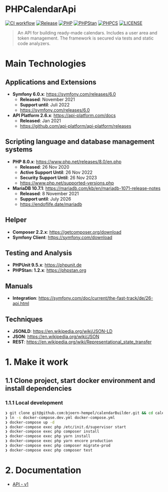 # PHPCalendarApi

[![CI workflow](https://github.com/bjoern-hempel/php-calendar-api/actions/workflows/ci-workflow.yml/badge.svg?branch=main)](https://github.com/bjoern-hempel/php-calendar-api/actions/workflows/ci-workflow.yml)
[![Release](https://img.shields.io/github/v/release/bjoern-hempel/php-calendar-api)](https://github.com/bjoern-hempel/php-calendar-api/releases)
[![PHP](https://img.shields.io/badge/PHP-^8.0-777bb3.svg?logo=php&logoColor=white&labelColor=555555&style=flat)](https://www.php.net/supported-versions.php)
[![PHPStan](https://img.shields.io/badge/PHPStan-Level%208-brightgreen.svg?style=flat)](https://phpstan.org/user-guide/rule-levels)
[![PHPCS](https://img.shields.io/badge/PHPCS-PSR12-brightgreen.svg?style=flat)](https://www.php-fig.org/psr/psr-12/)
[![LICENSE](https://img.shields.io/github/license/bjoern-hempel/php-calendar-api)](https://github.com/bjoern-hempel/php-calendar-api/blob/master/LICENSE.md)

> An API for building ready-made calendars. Includes a user area and token management. The framework is secured via tests and static code analyzers.

# Main Technologies

## Applications and Extensions

* **Symfony 6.0.x**: https://symfony.com/releases/6.0
    * **Released**: November 2021
    * **Support until**: Juli 2022
    * https://symfony.com/releases/6.0
* **API Platform 2.6.x**: https://api-platform.com/docs
    * **Released**: Jan 2021
    * https://github.com/api-platform/api-platform/releases

## Scripting language and database management systems

* **PHP 8.0.x**: https://www.php.net/releases/8.0/en.php
    * **Released**: 26 Nov 2020
    * **Active Support Until**: 26 Nov 2022
    * **Security Support Until**: 26 Nov 2023
    * https://www.php.net/supported-versions.php
* **MariaDB 10.7.1**: https://mariadb.com/kb/en/mariadb-1071-release-notes
    * **Released**: 8 November 2021
    * **Support until**: July 2026
    * https://endoflife.date/mariadb

## Helper

* **Composer 2.2.x**: https://getcomposer.org/download
* **Symfony Client**: https://symfony.com/download

## Testing and Analysis

* **PHPUnit 9.5.x**: https://phpunit.de
* **PHPStan: 1.2.x**: https://phpstan.org

## Manuals

* **Integration**: https://symfony.com/doc/current/the-fast-track/de/26-api.html

## Techniques

* **JSONLD**: https://en.wikipedia.org/wiki/JSON-LD
* **JSON**: https://en.wikipedia.org/wiki/JSON
* **REST**: https://en.wikipedia.org/wiki/Representational_state_transfer

# 1. Make it work

## 1.1 Clone project, start docker environment and install dependencies

### 1.1.1 Local development

```bash
❯ git clone git@github.com:bjoern-hempel/calendarBuilder.git && cd calendarBuilder
❯ ln -s docker-compose.dev.yml docker-compose.yml
❯ docker-compose up -d
❯ docker-compose exec php /etc/init.d/supervisor start
❯ docker-compose exec php composer install
❯ docker-compose exec php yarn install
❯ docker-compose exec php yarn encore production
❯ docker-compose exec php composer migrate-prod
❯ docker-compose exec php composer test
```

# 2. Documentation

* [API - v1](docs/api/README.md)